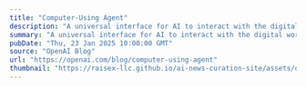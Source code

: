 ```yaml
---
title: "Computer-Using Agent"
description: "A universal interface for AI to interact with the digital world."
summary: "A universal interface for AI to interact with the digital world."
pubDate: "Thu, 23 Jan 2025 10:00:00 GMT"
source: "OpenAI Blog"
url: "https://openai.com/blog/computer-using-agent"
thumbnail: "https://raisex-llc.github.io/ai-news-curation-site/assets/openai_logo.png"
---
```


